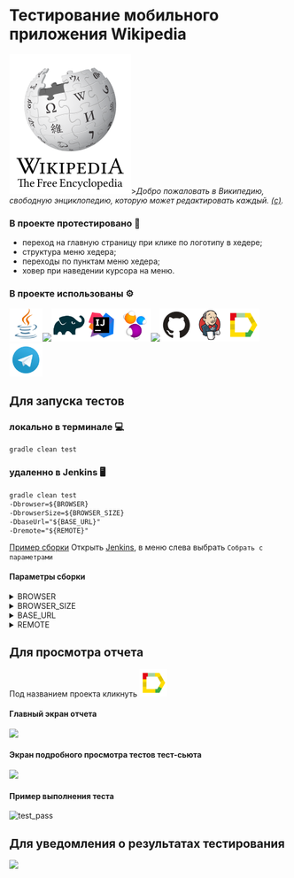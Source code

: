 # Тестирование мобильного приложения Wikipedia
[<img src="image/Wikipedia-logo.png">](https://github.com/wikimedia/apps-android-wikipedia/releases/download/latest/app-alpha-universal-release.apk)>*Добро пожаловать в Википедию, свободную энциклопедию, которую может редактировать каждый. [(c)](https://ru.wikipedia.org/wiki).* 


### В проекте протестировано :mag_right:
* переход на главную страницу при клике по логотипу в хедере;
* структура меню хедера;
* переходы по пунктам меню хедера;
* ховер при наведении курсора на меню.

### В проекте использованы :gear:
<img src="image/Java.svg" width="60"><img src="image/JUnit5.svg" width="60"><img src="image/Gradle.svg" width="60"><img src="image/Intelij_IDEA.svg" width="60"><img src="image/Selenide.svg" width="60"><img src="image/Selenoid.svg" width="60"><img src="image/GitHub.svg" width="60"><img src="image/Jenkins.svg" width="60"><img src="image/Allure_Report.svg" width="60"><img src="image/Telegram.svg" width="60">

## Для запуска тестов
### локально в терминале :computer:
```
gradle clean test
```
### удаленно в Jenkins :desktop_computer:
```
gradle clean test
-Dbrowser=${BROWSER}
-DbrowserSize=${BROWSER_SIZE}
-DbaseUrl="${BASE_URL}"
-Dremote="${REMOTE}"
```
[Пример сборки](https://jenkins.autotests.cloud/job/012-sesterca-u13_employee_naumen_website/13/)
Открыть [Jenkins](https://jenkins.autotests.cloud/job/012-sesterca-u13_employee_naumen_website), в меню слева выбрать ```Собрать с параметрами```
#### Параметры сборки
<details><summary>BROWSER</summary><p>Браузер, в котором будут выполняться тесты (по умолчанию <strong>Chrome</strong>)</p></details> 
<details><summary>BROWSER_SIZE</summary><p>Размер окна браузера (по умолчанию <strong>1920х1080</strong>)</p></details>
<details><summary>BASE_URL</summary><p>Адрес тестового окружения (по умолчанию <strong>https://www.naumen.ru/</strong>)</p></details>
<details><summary>REMOTE</summary><p>Адрес удаленного сервера, на котором будут запускаться тесты (по умолчанию <strong>selenoid.autotests.cloud</strong>)</p></details>

## Для просмотра отчета
Под названием проекта кликнуть [<img src="image/Allure_Report.svg" width="50">](https://jenkins.autotests.cloud/job/012-sesterca-u13_employee_naumen_website/allure/)
#### Главный экран отчета
<img src="image/allure trend.jpg">

#### Экран подробного просмотра тестов тест-сьюта
<img src="image/allure tests.jpg">

#### Пример выполнения теста
![test_pass](https://user-images.githubusercontent.com/71780020/173231412-7821c04d-3a8f-4513-bd02-c8eaa5179f64.gif)

## Для уведомления о результатах тестирования
<img src="image/telegram report.jpg">
